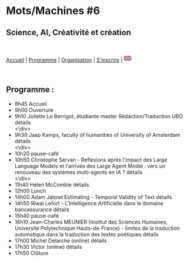 # Mots/Machines #6 
## Science, AI, Créativité et création

<br>

[Accueil](https://motsmachines.github.io/2024/fr) | [Programme](https://motsmachines.github.io/2024/fr/program) | [Organisation](https://motsmachines.github.io/2024/fr/orga) | [S'inscrire](https://motsmachines.github.io/2024/fr/registration) | [<img src="EN.png" width="20">](https://motsmachines.github.io/2024/en/program)

<br>

## Programme :

- 8h45 Accueil
- 9h00 Ouverture
- <div class="participant">9h10 Juliette Le Berrigot, étudiante master Rédaction/Traduction UBO
          <details><summary> détails </summary>aaaaaa</details> <\div>
- <div class="participant">9h30 Jaap Kamps, faculty of humanities of University of Amsterdam
          <details><summary> détails </summary>aaaaaa</details> <\div>
- 10h20 pause-café
- <div class="participant">10h50 Christophe Servan - Reflexions après l'impact des Large Language Models et l'arrivée des Large Agent Model : vers un renouveau des systèmes multi-agents en IA ?<details><summary> détails </summary>aaaaaa</details> <\div>
- 11h40 Helen McCombie <details><summary> détails </summary>
        aaaaaa
    </details>
- 12h00 Lunch
- 14h00 Adam Jatowt Estimating - Temporal Validity of Text <details><summary> détails </summary>
        aaaaaa
    </details>
- 14h50 Riwal Lefort - L'Intelligence Artificielle dans le domaine bancassurance <details><summary> détails </summary>
        aaaaaa
    </details>
- 15h40 pause-café
- 16h10 Jean-Charles MEUNIER (Institut des Sciences Humaines, Université Polytechnique Hauts-de-France) - limites de la traduction automatique dans la traduction des textes poétiques <details><summary> détails </summary>
        aaaaaa
    </details>
- 17h00 Michel Delarche (online) <details><summary> détails </summary>
        aaaaaa
    </details>
- 17h30 Victor (online) <details><summary> détails </summary>
        aaaaaa
    </details>
- 17h50 Clôture

<style>
details {
  display: inline;
}
summary {
  display: inline;
}
details[open] summary {
  display: none;
}
</style> 
